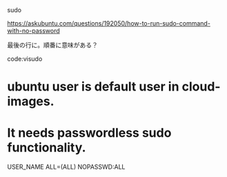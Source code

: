 sudo

https://askubuntu.com/questions/192050/how-to-run-sudo-command-with-no-password

最後の行に。順番に意味がある？

code:visudo
 # ubuntu user is default user in cloud-images.
 # It needs passwordless sudo functionality.
 USER_NAME ALL=(ALL) NOPASSWD:ALL
